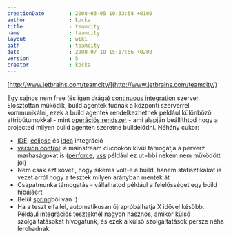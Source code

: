 ```yaml
---
creationDate        : 2008-03-05 10:33:58 +0100 
author              : kocka 
title               : teamcity 
name                : teamcity 
layout              : wiki 
path                : teamcity 
date                : 2008-07-10 15:17:56 +0200 
version             : 5 
creator             : kocka 
---
```

[http://www.jetbrains.com/teamcity/](http://www.jetbrains.com/teamcity/)

Egy sajnos nem free (és igen drága) [continuous integration](Continuous%20Integration.html) szerver. Elosztottan működik, build agentek tudnak a központi szerverrel kommunikálni, ezek a build agentek rendelkezhetnek például különböző attribútumokkal - mint [operációs rendszer](Operacios%20rendszer.html) - ami alapján beállíthtod hogy a projected milyen build agenten szeretne buildelődni.
Néhány cukor:

*   [IDE](IDE.html): [eclipse](Eclipse.html) és [idea](IDEA.html) integráció
*   [version control](version%20control.html): a mainstream cuccokon kívül támogatja a perverz marhaságokat is ([perforce](perforce.html), [vss](sourcesafe.html) például ez ut=bbi nekem nem működött jól)
*   Nem csak azt követi, hogy sikeres volt-e a build, hanem statisztikákat is vezet arról hogy a tesztek milyen arányban mentek át
*   Csapatmunka támogatás - vállalhatod például a felelősséget egy build hibájáért
*   Belül [spring](spring.html)ből van :)
*   Ha a teszt elfailel, automatikusan újrapróbálhatja X idővel később. Például integrációs teszteknél nagyon hasznos, amikor külső szolgáltatásokat hívogatunk, és ezek a külső szolgáltatások persze néha lerohadnak.


